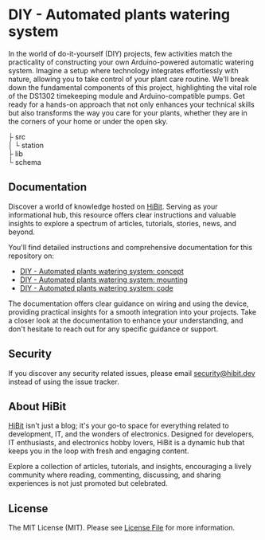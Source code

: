 # DIY - Automated plants watering system
In the world of do-it-yourself (DIY) projects, few activities match the practicality of constructing your own Arduino-powered automatic watering system. Imagine a setup where technology integrates effortlessly with nature, allowing you to take control of your plant care routine. We'll break down the fundamental components of this project, highlighting the vital role of the DS1302 timekeeping module and Arduino-compatible pumps. Get ready for a hands-on approach that not only enhances your technical skills but also transforms the way you care for your plants, whether they are in the corners of your home or under the open sky.  

├ src  
│  └ station  
├ lib  
└ schema  

## Documentation
Discover a world of knowledge hosted on [HiBit](https://www.hibit.dev). Serving as your informational hub, this resource offers clear instructions and valuable insights to explore a spectrum of articles, tutorials, stories, news, and beyond.  

You'll find detailed instructions and comprehensive documentation for this repository on:
- [DIY - Automated plants watering system: concept](https://www.hibit.dev/posts/132/diy-automated-plants-watering-system-concept)
- [DIY - Automated plants watering system: mounting](https://www.hibit.dev/posts/145/diy-automated-plants-watering-system-mounting)
- [DIY - Automated plants watering system: code](https://www.hibit.dev/posts/146/diy-automated-plants-watering-system-code)

The documentation offers clear guidance on wiring and using the device, providing practical insights for a smooth integration into your projects. Take a closer look at the documentation to enhance your understanding, and don't hesitate to reach out for any specific guidance or support.

## Security
If you discover any security related issues, please email security@hibit.dev instead of using the issue tracker.

## About HiBit
[HiBit](https://www.hibit.dev) isn't just a blog; it's your go-to space for everything related to development, IT, and the wonders of electronics. Designed for developers, IT enthusiasts, and electronics hobby lovers, HiBit is a dynamic hub that keeps you in the loop with fresh and engaging content.  

Explore a collection of articles, tutorials, and insights, encouraging a lively community where reading, commenting, discussing, and sharing experiences is not just promoted but celebrated.

## License
The MIT License (MIT). Please see [License File](LICENSE) for more information.
